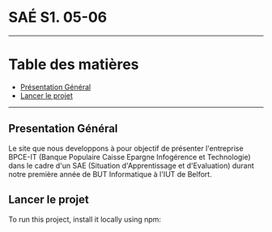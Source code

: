 # SAÉ S1. 05-06

*******
# Table des matières 
* [Présentation Général](#presentation)
* [Lancer le projet](#lancer)
*******

<div id='presentation'/> 

## Presentation Général

Le site que nous developpons à pour objectif de présenter l'entreprise BPCE-IT (Banque Populaire Caisse Epargne Infogérence et Technologie) dans le cadre d'un SAE (Situation d'Apprentissage et d'Evaluation) durant notre première année de BUT Informatique à l'IUT de Belfort. 


<div id='lancer'/> 

## Lancer le projet
To run this project, install it locally using npm:
